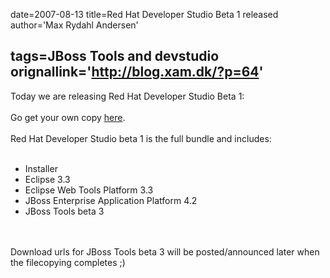 date=2007-08-13
title=Red Hat Developer Studio Beta 1 released
author='Max Rydahl Andersen'

tags=JBoss Tools and devstudio 
orignallink='http://blog.xam.dk/?p=64'
---
<div>
<p>Today we are releasing Red Hat Developer Studio Beta 1:
<br><br>
Go get your own copy <a href="http://www.redhat.com/developers/rhds">here</a>.
<br><br>
Red Hat Developer Studio beta 1 is the full bundle and includes:
<br><br></p>
<ul>
<li>Installer</li>
<li>Eclipse 3.3</li>
<li>Eclipse Web Tools Platform 3.3</li>
<li>JBoss Enterprise Application Platform 4.2</li>
<li>JBoss Tools beta 3</li>
</ul>
<br><br>
Download urls for JBoss Tools beta 3 will be posted/announced later when the filecopying completes ;)</div>
